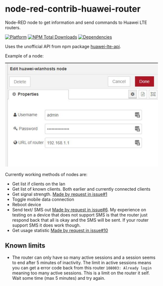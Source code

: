 # node-red-contrib-huawei-router
Node-RED node to get information and send commands to Huawei LTE routers.

[![Platform](https://img.shields.io/badge/platform-Node--RED-red.svg)](https://nodered.org)
[![NPM Total Downloads](https://img.shields.io/npm/dt/node-red-contrib-huawei-router.svg)](https://www.npmjs.com/package/node-red-contrib-huawei-router)
[![Dependencies](https://img.shields.io/librariesio/release/npm/node-red-contrib-huawei-router.svg)](https://libraries.io/github/zinen/node-red-contrib-huawei-router)

Uses the unofficial API from npm package [huawei-lte-api](https://www.npmjs.com/package/huawei-lte-api).

Example of a node:

![Example of a node](./img/wlanhosts-node.jpg)

Currently working methods of nodes are:
 - Get list if clients on the lan
 - Get list of known clients. Both earlier and currently connected clients
 - Get signal strength. [Made by request in issue#1](https://github.com/zinen/node-red-contrib-huawei-router/issues/1)
 - Toggle mobile data connection
 - Reboot device
 - Send text/ SMS out [Made by request in issue#6](https://github.com/zinen/node-red-contrib-huawei-router/issues/6). My experience on testing on a device that does not support SMS is that the router just respond back that all is okay and the SMS will be sent. If your router support SMS it does work though.
 - Get usage statistic [Made by request in issue#10](https://github.com/zinen/node-red-contrib-huawei-router/issues/10)

## Known limits
 - The router can only have so many active sessions and a session seems to end after 5 minutes of inactivity. The limit in active sessions means you can get a error code back from this router `108003: Already login` meaning too many active sessions. This is a limit on the router it self. Wait some time (max 5 minutes) and try again.
